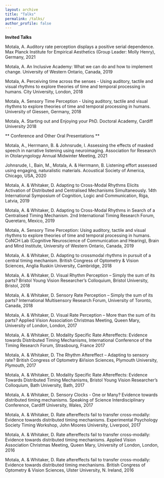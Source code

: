 ```yaml
---
layout: archive
title: "Talks"
permalink: /talks/
author_profile: false
---
```


**Invited Talks**

Motala, A. Auditory rate perception displays a positive serial dependence. Max Planck Institute for Empirical Aesthetics (Group Leader: Molly Henry), Germany, 2021 

Motala, A. An Inclusive Academy: What we can do and how to implement change. University of Western Ontario, Canada, 2019 

Motala, A. Perceiving time across the senses - Using auditory, tactile and visual rhythms to explore theories of time and temporal processing in humans. City University, London, 2018 

Motala, A. Sensory Time Perception - Using auditory, tactile and visual rhythms to explore theories of time and temporal processing in humans. University of Giessen, Germany, 2018 

Motala, A. Starting out and Enjoying your PhD. Doctoral Academy, Cardiff University 2018 

** Conference and Other Oral Presentations **

Motala, A., Herrmann, B. & Johnsrude, I. Assessing the effects of masked speech in narrative listening using neuroimaging. Association for Research in Otolaryngology Annual Midwinter Meeting, 2021 

Johnsrude, I., Bain, M., Motala, A. & Herrmann, B. Listening effort assessed using engaging, naturalistic materials. Acoustical Society of America, Chicago, USA, 2020 

Motala, A. & Whitaker, D. Adapting to Cross-Modal Rhythms Elicits Activation of Distributed and Centralised Mechanisms Simultaneously. 14th International Symposium of Cognition, Logic and Communication, Riga, Latvia, 2019 

Motala, A. & Whitaker, D. Adapting to Cross-Modal Rhythms in Search of a Centralised Timing Mechanism. 2nd International Timing Research Forum, Queretaro, Mexico, 2019 

Motala, A. Sensory Time Perception: Using auditory, tactile and visual rhythms to explore theories of time and temporal processing in humans. CoNCH Lab (Cognitive Neuroscience of Communication and Hearing), Brain and Mind Institute, University of Western Ontario, Canada, 2019 

Motala, A. & Whitaker, D. Adapting to crossmodal rhythms in pursuit of a central timing mechanism. British Congress of Optometry & Vision Sciences, Anglia Ruskin University, Cambridge, 2018 

Motala, A. & Whitaker, D. Visual Rhythm Perception – Simply the sum of its parts? Bristol Young Vision Researcher’s Colloquium, Bristol University, Bristol, 2018 

Motala, A. & Whitaker, D. Sensory Rate Perception – Simply the sum of its parts? International Multisensory Research Forum, University of Toronto, Canada, 2018 

Motala, A. & Whitaker, D. Visual Rate Perception – More than the sum of its parts? Applied Vision Association Christmas Meeting, Queen Mary, University of London, London, 2017 

Motala, A. & Whitaker, D. Modality Specific Rate Aftereffects: Evidence towards Distributed Timing Mechanisms, International Conference of the Timing Research Forum, Strasbourg, France 2017 

Motala, A. & Whitaker, D. The Rhythm Aftereffect – Adapting to sensory rate? British Congress of Optometry &Vision Sciences, Plymouth University, Plymouth, 2017 

Motala, A. & Whitaker, D. Modality Specific Rate Aftereffects: Evidence Towards Distributed Timing Mechanisms, Bristol Young Vision Researcher’s Colloquium, Bath University, Bath, 2017 

Motala, A. & Whitaker, D. Sensory Clocks - One or Many? Evidence towards distributed timing mechanisms. Speaking of Science Interdisciplinary Conference, Cardiff University, Wales, 2017 

Motala, A. & Whitaker, D. Rate aftereffects fail to transfer cross-modally: Evidence towards distributed timing mechanisms. Experimental Psychology Society Timing Workshop, John Moores University, Liverpool, 2017 

Motala, A. & Whitaker, D. Rate aftereffects fail to transfer cross-modally: Evidence towards distributed timing mechanisms. Applied Vision Association Christmas Meeting, Queen Mary, University of London, London, 2016 

Motala, A. & Whitaker, D. Rate aftereffects fail to transfer cross-modally: Evidence towards distributed timing mechanisms. British Congress of Optometry & Vision Sciences, Ulster University, N. Ireland, 2016


